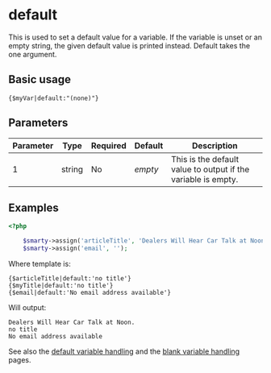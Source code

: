 # default

This is used to set a default value for a variable. If the variable is
unset or an empty string, the given default value is printed instead.
Default takes the one argument.

## Basic usage

```smarty
{$myVar|default:"(none)"}
```

## Parameters

| Parameter | Type   | Required | Default | Description                                                   |
|-----------|--------|----------|---------|---------------------------------------------------------------|
| 1         | string | No       | *empty* | This is the default value to output if the variable is empty. |

## Examples

```php
<?php

    $smarty->assign('articleTitle', 'Dealers Will Hear Car Talk at Noon.');
    $smarty->assign('email', '');

```

Where template is:

```smarty
{$articleTitle|default:'no title'}
{$myTitle|default:'no title'}
{$email|default:'No email address available'}
```  

Will output:

```
Dealers Will Hear Car Talk at Noon.
no title
No email address available
```

See also the [default variable handling](../../appendixes/tips.md#default-variable-handling) and
the [blank variable handling](../../appendixes/tips.md#blank-variable-handling) pages.
